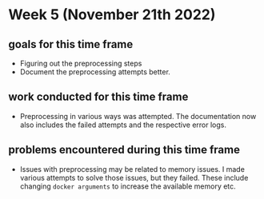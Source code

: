 # Week 5 (November 21th 2022)

## goals for this time frame
- Figuring out the preprocessing steps
- Document the preprocessing attempts better. 

## work conducted for this time frame
- Preprocessing in various ways was attempted. The documentation now also includes the failed attempts and the respective error logs. 

## problems encountered during this time frame
- Issues with preprocessing may be related to memory issues. I made various attempts to solve those issues, but they failed. These include changing `docker arguments` to increase the available memory etc.  
